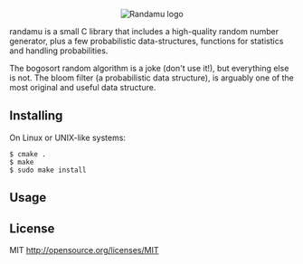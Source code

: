 <p align='center'>
  <img src='http://phdp.github.io/images/randamu.png' alt='Randamu logo'/>
</p>

randamu is a small C library that includes a high-quality random number
generator, plus a few probabilistic data-structures, functions for statistics
and handling probabilities.

The bogosort random algorithm is a joke (don't use it!), but everything else is
not. The bloom filter (a probabilistic data structure), is arguably one of the
most original and useful data structure.

Installing
----------
On Linux or UNIX-like systems:

    $ cmake .
    $ make
    $ sudo make install

Usage
-----

License
-------
MIT <http://opensource.org/licenses/MIT>

